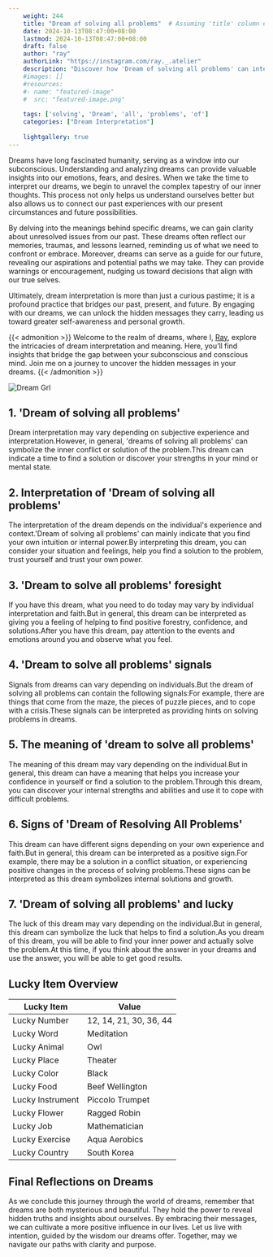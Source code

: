```yaml
---
    weight: 244
    title: "Dream of solving all problems"  # Assuming 'title' column exists
    date: 2024-10-13T08:47:00+08:00
    lastmod: 2024-10-13T08:47:00+08:00
    draft: false
    author: "ray"
    authorLink: "https://instagram.com/ray._.atelier"
    description: "Discover how 'Dream of solving all problems' can interpret your future and uncover its significant meanings in your life."
    #images: []
    #resources:
    #- name: "featured-image"
    #  src: "featured-image.png"
    
    tags: ['solving', 'Dream', 'all', 'problems', 'of']
    categories: ["Dream Interpretation"]
    
    lightgallery: true
---
```

    
Dreams have long fascinated humanity, serving as a window into our subconscious. Understanding and analyzing dreams can provide valuable insights into our emotions, fears, and desires. When we take the time to interpret our dreams, we begin to unravel the complex tapestry of our inner thoughts. This process not only helps us understand ourselves better but also allows us to connect our past experiences with our present circumstances and future possibilities.

By delving into the meanings behind specific dreams, we can gain clarity about unresolved issues from our past. These dreams often reflect our memories, traumas, and lessons learned, reminding us of what we need to confront or embrace. Moreover, dreams can serve as a guide for our future, revealing our aspirations and potential paths we may take. They can provide warnings or encouragement, nudging us toward decisions that align with our true selves.

Ultimately, dream interpretation is more than just a curious pastime; it is a profound practice that bridges our past, present, and future. By engaging with our dreams, we can unlock the hidden messages they carry, leading us toward greater self-awareness and personal growth.

{{< admonition >}}
Welcome to the realm of dreams, where I, [Ray](https://instagram.com/ray._.atelier), explore the intricacies of dream interpretation and meaning. Here, you’ll find insights that bridge the gap between your subconscious and conscious mind. Join me on a journey to uncover the hidden messages in your dreams.
{{< /admonition >}}

![Dream Grl](https://cdn.pixabay.com/photo/2017/11/02/03/35/gothic-2910057_1280.jpg "Dream Grl")

## 1. 'Dream of solving all problems'
Dream interpretation may vary depending on subjective experience and interpretation.However, in general, 'dreams of solving all problems' can symbolize the inner conflict or solution of the problem.This dream can indicate a time to find a solution or discover your strengths in your mind or mental state.

## 2. Interpretation of 'Dream of solving all problems'
The interpretation of the dream depends on the individual's experience and context.'Dream of solving all problems' can mainly indicate that you find your own intuition or internal power.By interpreting this dream, you can consider your situation and feelings, help you find a solution to the problem, trust yourself and trust your own power.

## 3. 'Dream to solve all problems' foresight
If you have this dream, what you need to do today may vary by individual interpretation and faith.But in general, this dream can be interpreted as giving you a feeling of helping to find positive forestry, confidence, and solutions.After you have this dream, pay attention to the events and emotions around you and observe what you feel.

## 4. 'Dream to solve all problems' signals
Signals from dreams can vary depending on individuals.But the dream of solving all problems can contain the following signals:For example, there are things that come from the maze, the pieces of puzzle pieces, and to cope with a crisis.These signals can be interpreted as providing hints on solving problems in dreams.

## 5. The meaning of 'dream to solve all problems'
The meaning of this dream may vary depending on the individual.But in general, this dream can have a meaning that helps you increase your confidence in yourself or find a solution to the problem.Through this dream, you can discover your internal strengths and abilities and use it to cope with difficult problems.

## 6. Signs of 'Dream of Resolving All Problems'
This dream can have different signs depending on your own experience and faith.But in general, this dream can be interpreted as a positive sign.For example, there may be a solution in a conflict situation, or experiencing positive changes in the process of solving problems.These signs can be interpreted as this dream symbolizes internal solutions and growth.

## 7. 'Dream of solving all problems' and lucky
The luck of this dream may vary depending on the individual.But in general, this dream can symbolize the luck that helps to find a solution.As you dream of this dream, you will be able to find your inner power and actually solve the problem.At this time, if you think about the answer in your dreams and use the answer, you will be able to get good results.

## Lucky Item Overview
| Lucky Item          | Value              |
|---------------|--------------------|
| Lucky Number        | 12, 14, 21, 30, 36, 44  |
| Lucky Word          | Meditation |
| Lucky Animal        | Owl |
| Lucky Place         | Theater     |
| Lucky Color         | Black     |
| Lucky Food          | Beef Wellington      |
| Lucky Instrument    | Piccolo Trumpet |
| Lucky Flower        | Ragged Robin    |
| Lucky Job           | Mathematician       |
| Lucky Exercise      | Aqua Aerobics  |
| Lucky Country       | South Korea    |


##  Final Reflections on Dreams

As we conclude this journey through the world of dreams, remember that dreams are both mysterious and beautiful. They hold the power to reveal hidden truths and insights about ourselves. By embracing their messages, we can cultivate a more positive influence in our lives. Let us live with intention, guided by the wisdom our dreams offer. Together, may we navigate our paths with clarity and purpose.
